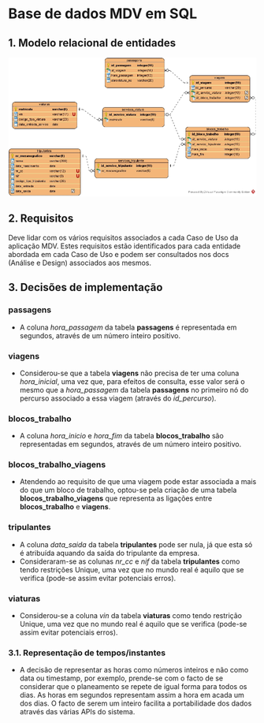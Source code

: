 **Base de dados MDV em SQL**
=======================================

## 1. Modelo relacional de entidades

![Modelo relacional de entidades](entity_relationship_diagram.jpg "Modelo relacional de entidades")


## 2. Requisitos

Deve lidar com os vários requisitos associados a cada Caso de Uso da aplicação MDV. Estes requisitos estão identificados para cada entidade abordada em cada Caso de Uso e podem ser consultados nos docs (Análise e Design) associados aos mesmos.

## 3. Decisões de implementação

### passagens
* A coluna *hora_passagem* da tabela **passagens** é representada em segundos, através de um número inteiro positivo.

### viagens
* Considerou-se que a tabela **viagens** não precisa de ter uma coluna *hora_inicial*, uma vez que, para efeitos de consulta, esse valor será o mesmo que a *hora_passagem* da tabela **passagens** no primeiro nó do percurso associado a essa viagem (através do *id_percurso*).

### blocos_trabalho
* A coluna *hora_inicio* e *hora_fim* da tabela **blocos_trabalho** são representadas em segundos, através de um número inteiro positivo.

### blocos_trabalho_viagens
* Atendendo ao requisito de que uma viagem pode estar associada a mais do que um bloco de trabalho, optou-se pela criação de uma tabela **blocos_trabalho_viagens** que representa as ligações entre **blocos_trabalho** e **viagens**.

### tripulantes
* A coluna *data_saida* da tabela **tripulantes** pode ser nula, já que esta só é atribuída aquando da saída do tripulante da empresa.
* Consideraram-se as colunas *nr_cc* e *nif* da tabela **tripulantes** como tendo restrições Unique, uma vez que no mundo real é aquilo que se verifica (pode-se assim evitar potenciais erros).

### viaturas
* Considerou-se a coluna *vin* da tabela **viaturas** como tendo restrição Unique, uma vez que no mundo real é aquilo que se verifica (pode-se assim evitar potenciais erros).

### 3.1. Representação de tempos/instantes
* A decisão de representar as horas como números inteiros e não como data ou timestamp, por exemplo, prende-se com o facto de se considerar que o planeamento se repete de igual forma para todos os dias. As horas em segundos representam assim a hora em acada um dos dias. O facto de serem um inteiro facilita a portabilidade dos dados através das várias APIs do sistema.
